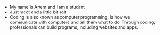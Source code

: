 - My name is Artem and I am a student
- Just meet and a little bit salt
- Coding is also known as computer programming, is how we communicate with computers and tell them what to do. Through coding, professionals can build programs, including websites and apps.